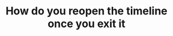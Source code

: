 ---
title: 'How do you reopen the timeline once you exit it'
redirect_to:
  - 'https://discuss.pencil2d.org/t/how-do-you-reopen-the-timeline-once-you-exit-it/1029'
---